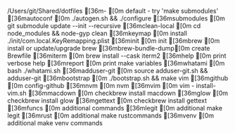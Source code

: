 /Users/git/Shared/dotfiles
[36m-              [0m  	default - try 'make submodules'
[36mautoconf       [0m  	./autogen.sh && ./configure
[36msubmodules     [0m  	git submodule update --init --recursive
[36mclean-local    [0m  	cd node_modules && node-gyp clean
[36mkeymap         [0m  	install ./init/com.local.KeyRemapping.plist
[36minit           [0m  	init
[36mbrew           [0m  	install or update/upgrade brew
[36mbrew-bundle-dump[0m  	create Brewfile
[36miterm          [0m  	brew install --cask iterm2
[36mhelp           [0m  	print verbose help
[36mreport         [0m  	print make variables
[36mwhatami        [0m  	bash ./whatami.sh
[36madduser-git    [0m  	source adduser-git.sh && adduser-git
[36mbootstrap      [0m  	./bootstrap.sh && make vim
[36mgithub         [0m  	config-github
[36mnvm            [0m  	nvm
[36mvim            [0m  	vim - install-vim.sh
[36mmacdown        [0m  	checkbrew install macdown
[36mglow           [0m  	checkbrew install glow
[36mgettext        [0m  	checkbrew install gettext
[36mfuncs          [0m  	additional commands
[36mlegit          [0m  	additional make legit
[36mrust           [0m  	additional make rustcommands
[36mvenv           [0m  	additional make venv commands
